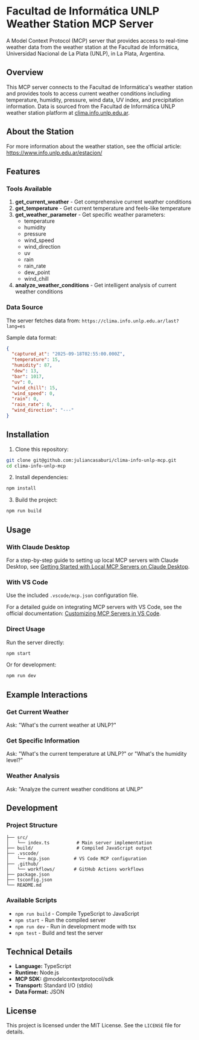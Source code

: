 # Facultad de Informática UNLP Weather Station MCP Server

A Model Context Protocol (MCP) server that provides access to real-time weather data from the weather station at the Facultad de Informática, Universidad Nacional de La Plata (UNLP), in La Plata, Argentina.

## Overview

This MCP server connects to the Facultad de Informática's weather station and provides tools to access current weather conditions including temperature, humidity, pressure, wind data, UV index, and precipitation information. Data is sourced from the Facultad de Informática UNLP weather station platform at [clima.info.unlp.edu.ar](https://clima.info.unlp.edu.ar/).

## About the Station

For more information about the weather station, see the official article: https://www.info.unlp.edu.ar/estacion/

## Features

### Tools Available

1. **get_current_weather** - Get comprehensive current weather conditions
2. **get_temperature** - Get current temperature and feels-like temperature  
3. **get_weather_parameter** - Get specific weather parameters:
   - temperature
   - humidity
   - pressure
   - wind_speed
   - wind_direction
   - uv
   - rain
   - rain_rate
   - dew_point
   - wind_chill
4. **analyze_weather_conditions** - Get intelligent analysis of current weather conditions

### Data Source

The server fetches data from: `https://clima.info.unlp.edu.ar/last?lang=es`

Sample data format:
```json
{
  "captured_at": "2025-09-18T02:55:00.000Z",
  "temperature": 15,
  "humidity": 87,
  "dew": 13,
  "bar": 1017,
  "uv": 0,
  "wind_chill": 15,
  "wind_speed": 0,
  "rain": 0,
  "rain_rate": 0,
  "wind_direction": "---"
}
```

## Installation

1. Clone this repository:
```bash
git clone git@github.com:juliancasaburi/clima-info-unlp-mcp.git
cd clima-info-unlp-mcp
```

2. Install dependencies:
```bash
npm install
```

3. Build the project:
```bash
npm run build
```

## Usage

### With Claude Desktop

For a step-by-step guide to setting up local MCP servers with Claude Desktop, see [Getting Started with Local MCP Servers on Claude Desktop](https://support.claude.com/en/articles/10949351-getting-started-with-local-mcp-servers-on-claude-desktop).

### With VS Code

Use the included `.vscode/mcp.json` configuration file.

For a detailed guide on integrating MCP servers with VS Code, see the official documentation: [Customizing MCP Servers in VS Code](https://code.visualstudio.com/docs/copilot/customization/mcp-servers).

### Direct Usage

Run the server directly:
```bash
npm start
```

Or for development:
```bash
npm run dev
```

## Example Interactions

### Get Current Weather
Ask: "What's the current weather at UNLP?"

### Get Specific Information  
Ask: "What's the current temperature at UNLP?" or "What's the humidity level?"

### Weather Analysis
Ask: "Analyze the current weather conditions at UNLP"

## Development

### Project Structure
```
├── src/
│   └── index.ts          # Main server implementation
├── build/                # Compiled JavaScript output
├── .vscode/
│   └── mcp.json         # VS Code MCP configuration
├── .github/
│   └── workflows/       # GitHub Actions workflows
├── package.json
├── tsconfig.json
└── README.md
```

### Available Scripts
- `npm run build` - Compile TypeScript to JavaScript
- `npm start` - Run the compiled server
- `npm run dev` - Run in development mode with tsx
- `npm test` - Build and test the server

## Technical Details

- **Language:** TypeScript
- **Runtime:** Node.js
- **MCP SDK:** @modelcontextprotocol/sdk
- **Transport:** Standard I/O (stdio)
- **Data Format:** JSON

## License

This project is licensed under the MIT License. See the `LICENSE` file for details.

